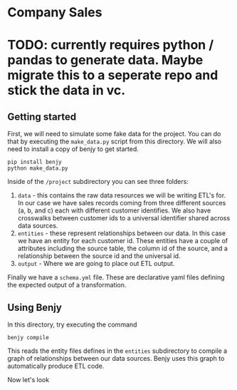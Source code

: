 # Company Sales

# TODO: currently requires python / pandas to generate data. Maybe migrate this to a seperate repo and stick the data in vc.

## Getting started

First, we will need to simulate some fake data for the project. You can do that by executing the `make_data.py` script 
from this directory. We will also need to install a copy of benjy to get started.

```
pip install benjy
python make_data.py
```

Inside of the `/project` subdirectory you can see three folders:


1. `data` - this contains the raw data resources we will be writing ETL's for. In our case we have sales records coming from three different sources (a, b, and c) each with different customer identifies. We also have crosswalks between customer ids to a universal identifier shared across data sources. 
2. `entities` - these represent relationships between our data. In this case we have an entity for each customer id. These entities have a couple of attributes including the source table, the column id of the source, and a relationship between the source id and the universal id.
3. `output` - Where we are going to place out ETL output.

Finally we have a `schema.yml` file. These are declarative yaml files defining the expected output of a transformation.

## Using Benjy

In this directory, try executing the command

```
benjy compile
```

This reads the entity files defines in the `entities` subdirectory to compile a graph of relationships between our data sources. 
Benjy uses this graph to automatically produce ETL code.

Now let's look 



